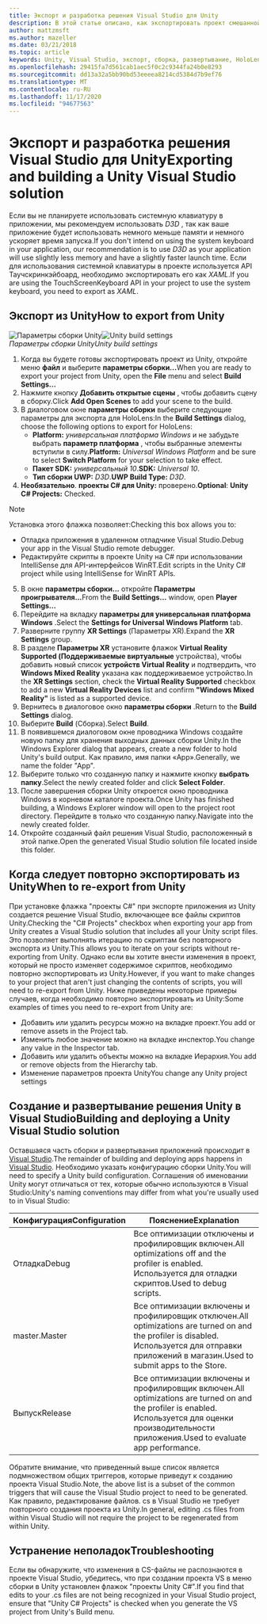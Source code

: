 ```yaml
---
title: Экспорт и разработка решения Visual Studio для Unity
description: В этой статье описано, как экспортировать проект смешанной реальности из Unity, чтобы вы могли выполнять сборку и развертывание в Visual Studio.
author: mattzmsft
ms.author: mazeller
ms.date: 03/21/2018
ms.topic: article
keywords: Unity, Visual Studio, экспорт, сборка, развертывание, HoloLens, гарнитура смешанной реальности, гарнитура Windows Mixed Reality, гарнитура виртуальной реальности, UWP, развертывание
ms.openlocfilehash: 29415fa7d561cab1aec5f0c2c9344fa24b0e8293
ms.sourcegitcommit: dd13a32a5bb90bd53eeeea8214cd5384d7b9ef76
ms.translationtype: MT
ms.contentlocale: ru-RU
ms.lasthandoff: 11/17/2020
ms.locfileid: "94677563"
---
```

# <a name="exporting-and-building-a-unity-visual-studio-solution"></a><span data-ttu-id="06690-104">Экспорт и разработка решения Visual Studio для Unity</span><span class="sxs-lookup"><span data-stu-id="06690-104">Exporting and building a Unity Visual Studio solution</span></span>

<span data-ttu-id="06690-105">Если вы не планируете использовать системную клавиатуру в приложении, мы рекомендуем использовать *D3D* , так как ваше приложение будет использовать немного меньше памяти и немного ускоряет время запуска.</span><span class="sxs-lookup"><span data-stu-id="06690-105">If you don't intend on using the system keyboard in your application, our recommendation is to use *D3D* as your application will use slightly less memory and have a slightly faster launch time.</span></span> <span data-ttu-id="06690-106">Если для использования системной клавиатуры в проекте используется API Таучскринкэйбоард, необходимо экспортировать его как *XAML*.</span><span class="sxs-lookup"><span data-stu-id="06690-106">If you are using the TouchScreenKeyboard API in your project to use the system keyboard, you need to export as *XAML*.</span></span>

## <a name="how-to-export-from-unity"></a><span data-ttu-id="06690-107">Экспорт из Unity</span><span class="sxs-lookup"><span data-stu-id="06690-107">How to export from Unity</span></span>

<span data-ttu-id="06690-108">![Параметры сборки Unity](images/unitybuildsettings-300px.png)</span><span class="sxs-lookup"><span data-stu-id="06690-108">![Unity build settings](images/unitybuildsettings-300px.png)</span></span><br>
<span data-ttu-id="06690-109">*Параметры сборки Unity*</span><span class="sxs-lookup"><span data-stu-id="06690-109">*Unity build settings*</span></span>

1. <span data-ttu-id="06690-110">Когда вы будете готовы экспортировать проект из Unity, откройте меню **файл** и выберите **параметры сборки...**</span><span class="sxs-lookup"><span data-stu-id="06690-110">When you are ready to export your project from Unity, open the **File** menu and select **Build Settings...**</span></span>
2. <span data-ttu-id="06690-111">Нажмите кнопку **Добавить открытые сцены** , чтобы добавить сцену в сборку.</span><span class="sxs-lookup"><span data-stu-id="06690-111">Click **Add Open Scenes** to add your scene to the build.</span></span>
3. <span data-ttu-id="06690-112">В диалоговом окне **параметры сборки** выберите следующие параметры для экспорта для HoloLens:</span><span class="sxs-lookup"><span data-stu-id="06690-112">In the **Build Settings** dialog, choose the following options to export for HoloLens:</span></span>
   * <span data-ttu-id="06690-113">**Platform:** *универсальная платформа Windows* и не забудьте выбрать **параметр платформа** , чтобы выбранные элементы вступили в силу.</span><span class="sxs-lookup"><span data-stu-id="06690-113">**Platform:** *Universal Windows Platform* and be sure to select **Switch Platform** for your selection to take effect.</span></span>
   * <span data-ttu-id="06690-114">**Пакет SDK:** *универсальный 10*.</span><span class="sxs-lookup"><span data-stu-id="06690-114">**SDK:** *Universal 10*.</span></span>
   * <span data-ttu-id="06690-115">**Тип сборки UWP:** *D3D*.</span><span class="sxs-lookup"><span data-stu-id="06690-115">**UWP Build Type:** *D3D*.</span></span>
4. <span data-ttu-id="06690-116">**Необязательно**. **проекты C# для Unity:** проверено.</span><span class="sxs-lookup"><span data-stu-id="06690-116">**Optional**: **Unity C# Projects:** Checked.</span></span>

>[!NOTE]
><span data-ttu-id="06690-117">Установка этого флажка позволяет:</span><span class="sxs-lookup"><span data-stu-id="06690-117">Checking this box allows you to:</span></span>
>* <span data-ttu-id="06690-118">Отладка приложения в удаленном отладчике Visual Studio.</span><span class="sxs-lookup"><span data-stu-id="06690-118">Debug your app in the Visual Studio remote debugger.</span></span>
>* <span data-ttu-id="06690-119">Редактируйте скрипты в проекте Unity на C# при использовании IntelliSense для API-интерфейсов WinRT.</span><span class="sxs-lookup"><span data-stu-id="06690-119">Edit scripts in the Unity C# project while using IntelliSense for WinRT APIs.</span></span>

5. <span data-ttu-id="06690-120">В окне **параметры сборки...** откройте **Параметры проигрывателя...**</span><span class="sxs-lookup"><span data-stu-id="06690-120">From the **Build Settings...** window, open **Player Settings...**</span></span>
6. <span data-ttu-id="06690-121">Перейдите на вкладку **параметры для универсальная платформа Windows** .</span><span class="sxs-lookup"><span data-stu-id="06690-121">Select the **Settings for Universal Windows Platform** tab.</span></span>
7. <span data-ttu-id="06690-122">Разверните группу **XR Settings** (Параметры XR).</span><span class="sxs-lookup"><span data-stu-id="06690-122">Expand the **XR Settings** group.</span></span>
8. <span data-ttu-id="06690-123">В разделе **Параметры XR** установите флажок **Virtual Reality Supported (Поддерживаемые виртуальные** устройства), чтобы добавить новый список **устройств Virtual Reality** и подтвердить, что **Windows Mixed Reality** указана как поддерживаемое устройство.</span><span class="sxs-lookup"><span data-stu-id="06690-123">In the **XR Settings** section, check the **Virtual Reality Supported** checkbox to add a new **Virtual Reality Devices** list and confirm **"Windows Mixed Reality"** is listed as a supported device.</span></span>
9. <span data-ttu-id="06690-124">Вернитесь в диалоговое окно **параметры сборки** .</span><span class="sxs-lookup"><span data-stu-id="06690-124">Return to the **Build Settings** dialog.</span></span>
10. <span data-ttu-id="06690-125">Выберите **Build** (Сборка).</span><span class="sxs-lookup"><span data-stu-id="06690-125">Select **Build**.</span></span>
11. <span data-ttu-id="06690-126">В появившемся диалоговом окне проводника Windows создайте новую папку для хранения выходных данных сборки Unity.</span><span class="sxs-lookup"><span data-stu-id="06690-126">In the Windows Explorer dialog that appears, create a new folder to hold Unity's build output.</span></span> <span data-ttu-id="06690-127">Как правило, имя папки «App».</span><span class="sxs-lookup"><span data-stu-id="06690-127">Generally, we name the folder "App".</span></span>
12. <span data-ttu-id="06690-128">Выберите только что созданную папку и нажмите кнопку **выбрать папку**.</span><span class="sxs-lookup"><span data-stu-id="06690-128">Select the newly created folder and click **Select Folder**.</span></span>
13. <span data-ttu-id="06690-129">После завершения сборки Unity откроется окно проводника Windows в корневом каталоге проекта.</span><span class="sxs-lookup"><span data-stu-id="06690-129">Once Unity has finished building, a Windows Explorer window will open to the project root directory.</span></span> <span data-ttu-id="06690-130">Перейдите в только что созданную папку.</span><span class="sxs-lookup"><span data-stu-id="06690-130">Navigate into the newly created folder.</span></span>
14. <span data-ttu-id="06690-131">Откройте созданный файл решения Visual Studio, расположенный в этой папке.</span><span class="sxs-lookup"><span data-stu-id="06690-131">Open the generated Visual Studio solution file located inside this folder.</span></span>

## <a name="when-to-re-export-from-unity"></a><span data-ttu-id="06690-132">Когда следует повторно экспортировать из Unity</span><span class="sxs-lookup"><span data-stu-id="06690-132">When to re-export from Unity</span></span>

<span data-ttu-id="06690-133">При установке флажка "проекты C#" при экспорте приложения из Unity создается решение Visual Studio, включающее все файлы скриптов Unity.</span><span class="sxs-lookup"><span data-stu-id="06690-133">Checking the "C# Projects" checkbox when exporting your app from Unity creates a Visual Studio solution that includes all your Unity script files.</span></span> <span data-ttu-id="06690-134">Это позволяет выполнять итерацию по скриптам без повторного экспорта из Unity.</span><span class="sxs-lookup"><span data-stu-id="06690-134">This allows you to iterate on your scripts without re-exporting from Unity.</span></span> <span data-ttu-id="06690-135">Однако если вы хотите внести изменения в проект, который не просто изменяет содержимое скриптов, необходимо повторно экспортировать из Unity.</span><span class="sxs-lookup"><span data-stu-id="06690-135">However, if you want to make changes to your project that aren't just changing the contents of scripts, you will need to re-export from Unity.</span></span> <span data-ttu-id="06690-136">Ниже приведены некоторые примеры случаев, когда необходимо повторно экспортировать из Unity:</span><span class="sxs-lookup"><span data-stu-id="06690-136">Some examples of times you need to re-export from Unity are:</span></span>
* <span data-ttu-id="06690-137">Добавить или удалить ресурсы можно на вкладке проект.</span><span class="sxs-lookup"><span data-stu-id="06690-137">You add or remove assets in the Project tab.</span></span>
* <span data-ttu-id="06690-138">Изменить любое значение можно на вкладке инспектор.</span><span class="sxs-lookup"><span data-stu-id="06690-138">You change any value in the Inspector tab.</span></span>
* <span data-ttu-id="06690-139">Добавить или удалить объекты можно на вкладке Иерархия.</span><span class="sxs-lookup"><span data-stu-id="06690-139">You add or remove objects from the Hierarchy tab.</span></span>
* <span data-ttu-id="06690-140">Изменение параметров проекта Unity</span><span class="sxs-lookup"><span data-stu-id="06690-140">You change any Unity project settings</span></span>

## <a name="building-and-deploying-a-unity-visual-studio-solution"></a><span data-ttu-id="06690-141">Создание и развертывание решения Unity в Visual Studio</span><span class="sxs-lookup"><span data-stu-id="06690-141">Building and deploying a Unity Visual Studio solution</span></span>

<span data-ttu-id="06690-142">Оставшаяся часть сборки и развертывания приложений происходит в [Visual Studio](../platform-capabilities-and-apis/using-visual-studio.md).</span><span class="sxs-lookup"><span data-stu-id="06690-142">The remainder of building and deploying apps happens in [Visual Studio](../platform-capabilities-and-apis/using-visual-studio.md).</span></span> <span data-ttu-id="06690-143">Необходимо указать конфигурацию сборки Unity.</span><span class="sxs-lookup"><span data-stu-id="06690-143">You will need to specify a Unity build configuration.</span></span> <span data-ttu-id="06690-144">Соглашения об именовании Unity могут отличаться от тех, которые обычно используются в Visual Studio:</span><span class="sxs-lookup"><span data-stu-id="06690-144">Unity's naming conventions may differ from what you're usually used to in Visual Studio:</span></span>

|  <span data-ttu-id="06690-145">Конфигурация</span><span class="sxs-lookup"><span data-stu-id="06690-145">Configuration</span></span>  |  <span data-ttu-id="06690-146">Пояснение</span><span class="sxs-lookup"><span data-stu-id="06690-146">Explanation</span></span> | 
|----------|----------|
|  <span data-ttu-id="06690-147">Отладка</span><span class="sxs-lookup"><span data-stu-id="06690-147">Debug</span></span>  |  <span data-ttu-id="06690-148">Все оптимизации отключены и профилировщик включен.</span><span class="sxs-lookup"><span data-stu-id="06690-148">All optimizations off and the profiler is enabled.</span></span> <span data-ttu-id="06690-149">Используется для отладки скриптов.</span><span class="sxs-lookup"><span data-stu-id="06690-149">Used to debug scripts.</span></span> | 
|  <span data-ttu-id="06690-150">master.</span><span class="sxs-lookup"><span data-stu-id="06690-150">Master</span></span>  |  <span data-ttu-id="06690-151">Все оптимизации включены и профилировщик отключен.</span><span class="sxs-lookup"><span data-stu-id="06690-151">All optimizations are turned on and the profiler is disabled.</span></span> <span data-ttu-id="06690-152">Используется для отправки приложений в магазин.</span><span class="sxs-lookup"><span data-stu-id="06690-152">Used to submit apps to the Store.</span></span> | 
|  <span data-ttu-id="06690-153">Выпуск</span><span class="sxs-lookup"><span data-stu-id="06690-153">Release</span></span>  |  <span data-ttu-id="06690-154">Все оптимизации включены и профилировщик включен.</span><span class="sxs-lookup"><span data-stu-id="06690-154">All optimizations are turned on and the profiler is enabled.</span></span> <span data-ttu-id="06690-155">Используется для оценки производительности приложения.</span><span class="sxs-lookup"><span data-stu-id="06690-155">Used to evaluate app performance.</span></span> | 

<span data-ttu-id="06690-156">Обратите внимание, что приведенный выше список является подмножеством общих триггеров, которые приведут к созданию проекта Visual Studio.</span><span class="sxs-lookup"><span data-stu-id="06690-156">Note, the above list is a subset of the common triggers that will cause the Visual Studio project to need to be generated.</span></span> <span data-ttu-id="06690-157">Как правило, редактирование файлов. cs в Visual Studio не требует повторного создания проекта из Unity.</span><span class="sxs-lookup"><span data-stu-id="06690-157">In general, editing .cs files from within Visual Studio will not require the project to be regenerated from within Unity.</span></span>

## <a name="troubleshooting"></a><span data-ttu-id="06690-158">Устранение неполадок</span><span class="sxs-lookup"><span data-stu-id="06690-158">Troubleshooting</span></span>

<span data-ttu-id="06690-159">Если вы обнаружите, что изменения в CS-файлы не распознаются в проекте Visual Studio, убедитесь, что при создании проекта VS в меню сборки в Unity установлен флажок "проекты Unity C#".</span><span class="sxs-lookup"><span data-stu-id="06690-159">If you find that edits to your .cs files are not being recognized in your Visual Studio project, ensure that "Unity C# Projects" is checked when you generate the VS project from Unity's Build menu.</span></span>
